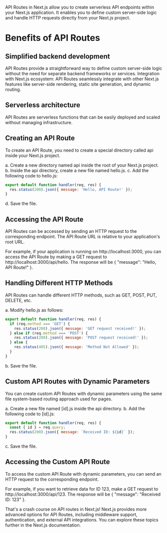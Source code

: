 API Routes in Next.js allow you to create serverless API endpoints within your Next.js application. It enables you to define custom server-side logic and handle HTTP requests directly from your Next.js project.

# Benefits of API Routes

## Simplified backend development

API Routes provide a straightforward way to define custom server-side logic without the need for separate backend frameworks or services.
Integration with Next.js ecosystem: API Routes seamlessly integrate with other Next.js features like server-side rendering, static site generation, and dynamic routing.

## Serverless architecture

API Routes are serverless functions that can be easily deployed and scaled without managing infrastructure.

## Creating an API Route

To create an API Route, you need to create a special directory called api inside your Next.js project.

a. Create a new directory named api inside the root of your Next.js project.
b. Inside the api directory, create a new file named hello.js.
c. Add the following code to hello.js:

```javascript
export default function handler(req, res) {
  res.status(200).json({ message: 'Hello, API Route!' });
}

```

d. Save the file.

## Accessing the API Route

API Routes can be accessed by sending an HTTP request to the corresponding endpoint. The API Route URL is relative to your application's root URL.

For example, if your application is running on http://localhost:3000, you can access the API Route by making a GET request to http://localhost:3000/api/hello. The response will be { "message": "Hello, API Route!" }.

## Handling Different HTTP Methods

API Routes can handle different HTTP methods, such as GET, POST, PUT, DELETE, etc.

a. Modify hello.js as follows:

```javascript
export default function handler(req, res) {
  if (req.method === 'GET') {
    res.status(200).json({ message: 'GET request received!' });
  } else if (req.method === 'POST') {
    res.status(200).json({ message: 'POST request received!' });
  } else {
    res.status(405).json({ message: 'Method Not Allowed' });
  }
}

```

b. Save the file.

## Custom API Routes with Dynamic Parameters

You can create custom API Routes with dynamic parameters using the same file system-based routing approach used for pages.

a. Create a new file named [id].js inside the api directory.
b. Add the following code to [id].js:

```javascript
export default function handler(req, res) {
  const { id } = req.query;
  res.status(200).json({ message: `Received ID: ${id}` });
}

```

c. Save the file.

## Accessing the Custom API Route

To access the custom API Route with dynamic parameters, you can send an HTTP request to the corresponding endpoint.

For example, if you want to retrieve data for ID 123, make a GET request to http://localhost:3000/api/123. The response will be { "message": "Received ID: 123" }.

That's a crash course on API routes in Next.js! Next.js provides more advanced options for API Routes, including middleware support, authentication, and external API integrations. You can explore these topics further in the Next.js documentation.